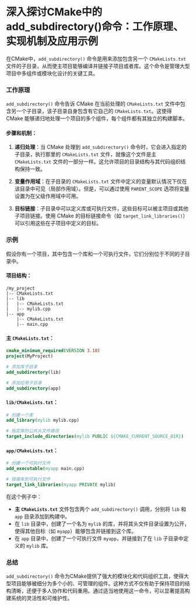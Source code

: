# 深入探讨CMake中的add_subdirectory()命令：工作原理、实现机制及应用示例

在CMake中，`add_subdirectory()` 命令是用来添加包含另一个 `CMakeLists.txt` 文件的子目录，从而使主项目能够编译并链接子项目或者库。这个命令是管理大型项目中多组件或模块化设计的关键工具。

### 工作原理

`add_subdirectory()` 命令告诉 CMake 在当前处理的 `CMakeLists.txt` 文件中包含另一个子目录，该子目录自身包含有它自己的 `CMakeLists.txt`。这使得 CMake 能够递归地处理一个项目的多个组件，每个组件都有其独立的构建脚本。

#### 步骤和机制：

1. **递归处理**：当 CMake 处理到 `add_subdirectory()` 命令时，它会进入指定的子目录，执行那里的 `CMakeLists.txt` 文件，就像这个文件是主 `CMakeLists.txt` 文件的一部分一样。这允许项目的目录结构与其代码组织结构保持一致。

2. **变量作用域**：在子目录的 `CMakeLists.txt` 文件中定义的变量默认情况下仅在该目录中可见（局部作用域）。但是，可以通过使用 `PARENT_SCOPE` 选项将变量设置为在父级作用域中可用。

3. **目标链接**：子目录中可以定义库或可执行文件，这些目标可以被主项目或其他子项目链接。使用 CMake 的目标链接命令（如 `target_link_libraries()`）可以引用这些在子项目中定义的目标。

### 示例

假设你有一个项目，其中包含一个库和一个可执行文件，它们分别位于不同的子目录中。

#### 项目结构：

```
/my_project
|-- CMakeLists.txt
|-- lib
|   |-- CMakeLists.txt
|   |-- mylib.cpp
|-- app
    |-- CMakeLists.txt
    |-- main.cpp
```

#### 主 `CMakeLists.txt`：

```cmake
cmake_minimum_required(VERSION 3.10)
project(MyProject)

# 添加库子目录
add_subdirectory(lib)

# 添加应用子目录
add_subdirectory(app)
```

#### `lib/CMakeLists.txt`：

```cmake
# 创建一个库
add_library(mylib mylib.cpp)

# 指定库的公共头文件路径
target_include_directories(mylib PUBLIC ${CMAKE_CURRENT_SOURCE_DIR})
```

#### `app/CMakeLists.txt`：

```cmake
# 创建一个可执行文件
add_executable(myapp main.cpp)

# 链接库到可执行文件
target_link_libraries(myapp PRIVATE mylib)
```

在这个例子中：

- **主 `CMakeLists.txt`** 文件包含两个 `add_subdirectory()` 调用，分别将 `lib` 和 `app` 目录添加到构建中。
- 在 `lib` 目录中，创建了一个名为 `mylib` 的库，并将其头文件目录设置为公开，使得其他目标（如 `myapp`）能够包含并链接到这个库。
- 在 `app` 目录中，创建了一个可执行文件 `myapp`，并链接到了在 `lib` 子目录中定义的 `mylib` 库。

### 总结

`add_subdirectory()` 命令为CMake提供了强大的模块化和代码组织工具，使得大型项目能够被细分为多个小的、可管理的组件。这种方式不仅有助于保持项目的结构清晰，还便于多人协作和代码重用。通过适当地使用这一命令，可以显著提高构建系统的灵活性和可维护性。